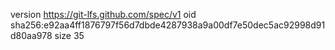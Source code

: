 version https://git-lfs.github.com/spec/v1
oid sha256:e92aa4ff1876797f56d7dbde4287938a9a00df7e50dec5ac92998d91d80aa978
size 35
